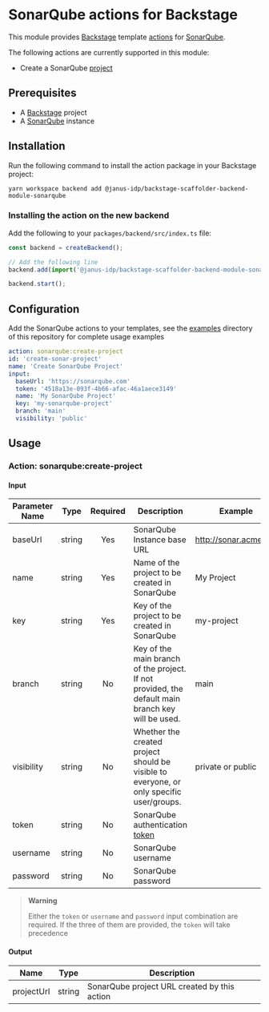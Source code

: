 # SonarQube actions for Backstage

This module provides [Backstage](https://backstage.io/) template [actions](https://backstage.io/docs/features/software-templates/builtin-actions) for [SonarQube](https://docs.sonarqube.org/latest/).

The following actions are currently supported in this module:

- Create a SonarQube [project](https://docs.sonarqube.org/latest/user-guide/project-page/)

## Prerequisites

- A [Backstage](https://backstage.io/docs/getting-started/) project
- A [SonarQube](https://docs.sonarqube.org/latest/) instance

## Installation

Run the following command to install the action package in your Backstage project:

```console
yarn workspace backend add @janus-idp/backstage-scaffolder-backend-module-sonarqube
```

### Installing the action on the new backend

Add the following to your `packages/backend/src/index.ts` file:

```ts title="packages/backend/src/index.ts"
const backend = createBackend();

// Add the following line
backend.add(import('@janus-idp/backstage-scaffolder-backend-module-sonarqube'));

backend.start();
```

## Configuration

Add the SonarQube actions to your templates, see the [examples](./examples/templates) directory of this repository for complete usage examples

```yaml
action: sonarqube:create-project
id: 'create-sonar-project'
name: 'Create SonarQube Project'
input:
  baseUrl: 'https://sonarqube.com'
  token: '4518a13e-093f-4b66-afac-46a1aece3149'
  name: 'My SonarQube Project'
  key: 'my-sonarqube-project'
  branch: 'main'
  visibility: 'public'
```

## Usage

### Action: sonarqube:create-project

#### Input

| Parameter Name |  Type  | Required | Description                                                                                                              | Example                 |
| -------------- | :----: | :------: | ------------------------------------------------------------------------------------------------------------------------ | ----------------------- |
| baseUrl        | string |   Yes    | SonarQube Instance base URL                                                                                              | <http://sonar.acme.org> |
| name           | string |   Yes    | Name of the project to be created in SonarQube                                                                           | My Project              |
| key            | string |   Yes    | Key of the project to be created in SonarQube                                                                            | my-project              |
| branch         | string |    No    | Key of the main branch of the project. If not provided, the default main branch key will be used.                        | main                    |
| visibility     | string |    No    | Whether the created project should be visible to everyone, or only specific user/groups.                                 | private or public       |
| token          | string |    No    | SonarQube authentication [token](https://docs.sonarqube.org/latest/user-guide/user-account/generating-and-using-tokens/) |                         |
| username       | string |    No    | SonarQube username                                                                                                       |                         |
| password       | string |    No    | SonarQube password                                                                                                       |                         |

> **Warning**
>
> Either the `token` or `username` and `password` input combination are required.
> If the three of them are provided, the `token` will take precedence

#### Output

| Name       |  Type  | Description                                  |
| ---------- | :----: | -------------------------------------------- |
| projectUrl | string | SonarQube project URL created by this action |

